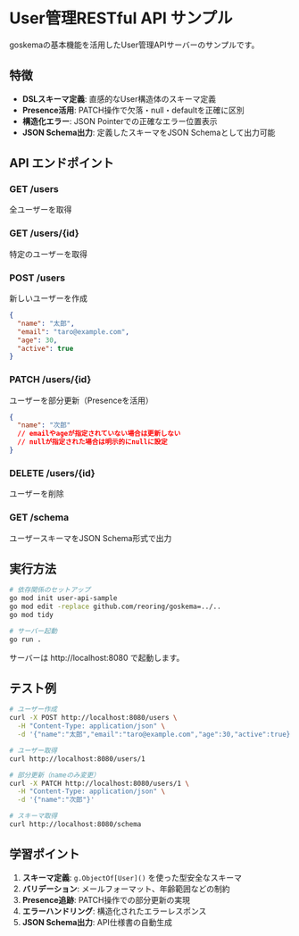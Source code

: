 # User管理RESTful API サンプル

goskemaの基本機能を活用したUser管理APIサーバーのサンプルです。

## 特徴

- **DSLスキーマ定義**: 直感的なUser構造体のスキーマ定義
- **Presence活用**: PATCH操作で欠落・null・defaultを正確に区別
- **構造化エラー**: JSON Pointerでの正確なエラー位置表示
- **JSON Schema出力**: 定義したスキーマをJSON Schemaとして出力可能

## API エンドポイント

### GET /users
全ユーザーを取得

### GET /users/{id}
特定のユーザーを取得

### POST /users
新しいユーザーを作成
```json
{
  "name": "太郎",
  "email": "taro@example.com",
  "age": 30,
  "active": true
}
```

### PATCH /users/{id}
ユーザーを部分更新（Presenceを活用）
```json
{
  "name": "次郎"
  // emailやageが指定されていない場合は更新しない
  // nullが指定された場合は明示的にnullに設定
}
```

### DELETE /users/{id}
ユーザーを削除

### GET /schema
ユーザースキーマをJSON Schema形式で出力

## 実行方法

```bash
# 依存関係のセットアップ
go mod init user-api-sample
go mod edit -replace github.com/reoring/goskema=../..
go mod tidy

# サーバー起動
go run .
```

サーバーは http://localhost:8080 で起動します。

## テスト例

```bash
# ユーザー作成
curl -X POST http://localhost:8080/users \
  -H "Content-Type: application/json" \
  -d '{"name":"太郎","email":"taro@example.com","age":30,"active":true}'

# ユーザー取得
curl http://localhost:8080/users/1

# 部分更新（nameのみ変更）
curl -X PATCH http://localhost:8080/users/1 \
  -H "Content-Type: application/json" \
  -d '{"name":"次郎"}'

# スキーマ取得
curl http://localhost:8080/schema
```

## 学習ポイント

1. **スキーマ定義**: `g.ObjectOf[User]()` を使った型安全なスキーマ
2. **バリデーション**: メールフォーマット、年齢範囲などの制約
3. **Presence追跡**: PATCH操作での部分更新の実現
4. **エラーハンドリング**: 構造化されたエラーレスポンス
5. **JSON Schema出力**: API仕様書の自動生成
